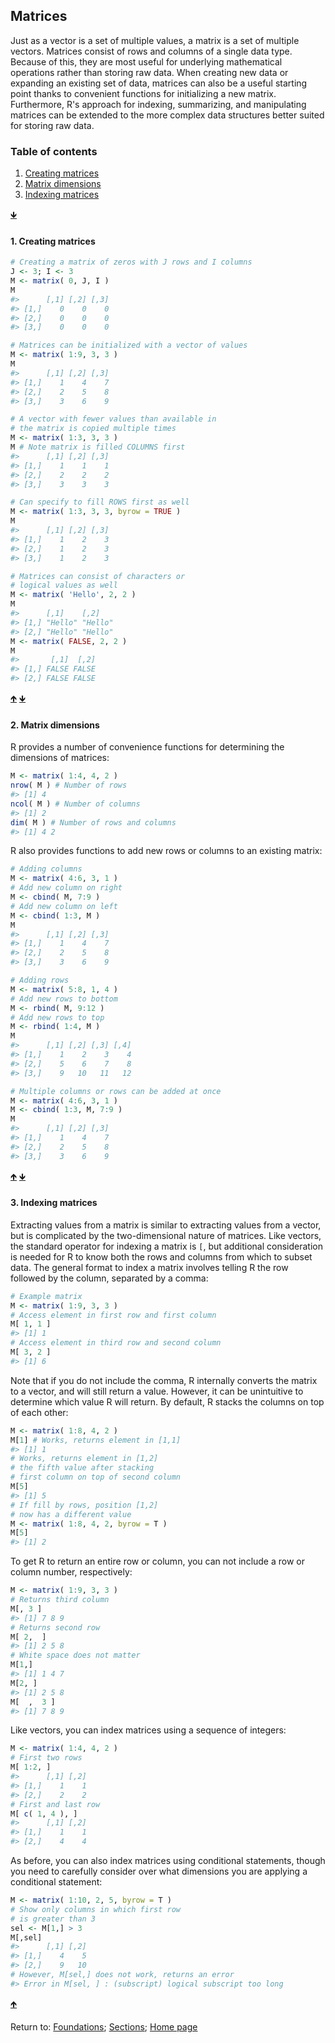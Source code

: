 ## Matrices

Just as a vector is a set of multiple values, a matrix is a set of multiple vectors. Matrices consist of rows and columns of a single data type. Because of this, they are most useful for underlying mathematical operations rather than storing raw data. When creating new data or expanding an existing set of data, matrices can also be a useful starting point thanks to convenient functions for initializing a new matrix. Furthermore, R's approach for indexing, summarizing, and manipulating matrices can be extended to the more complex data structures better suited for storing raw data.

<a name="TOC"></a>
### Table of contents
1. <a href="#S01">Creating matrices</a>
2. <a href="#S02">Matrix dimensions</a>
3. <a href="#S03">Indexing matrices</a>

<a href="#END">&#129147;</a>

<a name="S01"></a>
#### 1. Creating matrices

```R
# Creating a matrix of zeros with J rows and I columns
J <- 3; I <- 3
M <- matrix( 0, J, I )
M
#>      [,1] [,2] [,3]
#> [1,]    0    0    0
#> [2,]    0    0    0
#> [3,]    0    0    0

# Matrices can be initialized with a vector of values
M <- matrix( 1:9, 3, 3 )
M
#>      [,1] [,2] [,3]
#> [1,]    1    4    7
#> [2,]    2    5    8
#> [3,]    3    6    9

# A vector with fewer values than available in 
# the matrix is copied multiple times
M <- matrix( 1:3, 3, 3 )
M # Note matrix is filled COLUMNS first
#>      [,1] [,2] [,3]
#> [1,]    1    1    1
#> [2,]    2    2    2
#> [3,]    3    3    3

# Can specify to fill ROWS first as well
M <- matrix( 1:3, 3, 3, byrow = TRUE )
M
#>      [,1] [,2] [,3]
#> [1,]    1    2    3
#> [2,]    1    2    3
#> [3,]    1    2    3

# Matrices can consist of characters or 
# logical values as well
M <- matrix( 'Hello', 2, 2 )
M
#>      [,1]    [,2]   
#> [1,] "Hello" "Hello"
#> [2,] "Hello" "Hello"
M <- matrix( FALSE, 2, 2 )
M
#>       [,1]  [,2]
#> [1,] FALSE FALSE
#> [2,] FALSE FALSE
```

<a href="#TOC">&#129145;</a> <a href="#END">&#129147;</a>

<a name="S02"></a>
#### 2. Matrix dimensions

R provides a number of convenience functions for determining the dimensions of matrices:
```R
M <- matrix( 1:4, 4, 2 )
nrow( M ) # Number of rows
#> [1] 4
ncol( M ) # Number of columns
#> [1] 2
dim( M ) # Number of rows and columns
#> [1] 4 2
```

R also provides functions to add new rows or columns to an existing matrix:
```R
# Adding columns
M <- matrix( 4:6, 3, 1 )
# Add new column on right
M <- cbind( M, 7:9 )
# Add new column on left
M <- cbind( 1:3, M )
M
#>      [,1] [,2] [,3]
#> [1,]    1    4    7
#> [2,]    2    5    8
#> [3,]    3    6    9

# Adding rows
M <- matrix( 5:8, 1, 4 )
# Add new rows to bottom
M <- rbind( M, 9:12 )
# Add new rows to top
M <- rbind( 1:4, M )
M
#>      [,1] [,2] [,3] [,4]
#> [1,]    1    2    3    4
#> [2,]    5    6    7    8
#> [3,]    9   10   11   12

# Multiple columns or rows can be added at once
M <- matrix( 4:6, 3, 1 )
M <- cbind( 1:3, M, 7:9 )
M
#>      [,1] [,2] [,3]
#> [1,]    1    4    7
#> [2,]    2    5    8
#> [3,]    3    6    9
```

<a href="#TOC">&#129145;</a> <a href="#END">&#129147;</a>

<a name="S03"></a>
#### 3. Indexing matrices

Extracting values from a matrix is similar to extracting values from a vector, but is complicated by the two-dimensional nature of matrices. Like vectors, the standard operator for indexing a matrix is `[`, but additional consideration is needed for R to know both the rows and columns from which to subset data. The general format to index a matrix involves telling R the row followed by the column, separated by a comma:
```R
# Example matrix
M <- matrix( 1:9, 3, 3 )
# Access element in first row and first column
M[ 1, 1 ]
#> [1] 1
# Access element in third row and second column
M[ 3, 2 ]
#> [1] 6
```

Note that if you do not include the comma, R internally converts the matrix to a vector, and will still return a value. However, it can be unintuitive to determine which value R will return. By default, R stacks the columns on top of each other:
```R
M <- matrix( 1:8, 4, 2 )
M[1] # Works, returns element in [1,1]
#> [1] 1
# Works, returns element in [1,2]
# the fifth value after stacking 
# first column on top of second column
M[5]
#> [1] 5
# If fill by rows, position [1,2] 
# now has a different value
M <- matrix( 1:8, 4, 2, byrow = T )
M[5]
#> [1] 2
```

To get R to return an entire row or column, you can not include a row or column number, respectively:
```R
M <- matrix( 1:9, 3, 3 )
# Returns third column
M[, 3 ]
#> [1] 7 8 9
# Returns second row
M[ 2,  ]
#> [1] 2 5 8
# White space does not matter
M[1,]
#> [1] 1 4 7
M[2, ]
#> [1] 2 5 8
M[  ,  3 ]
#> [1] 7 8 9
```

Like vectors, you can index matrices using a sequence of integers:
```R
M <- matrix( 1:4, 4, 2 )
# First two rows
M[ 1:2, ]
#>      [,1] [,2]
#> [1,]    1    1
#> [2,]    2    2
# First and last row
M[ c( 1, 4 ), ]
#>      [,1] [,2]
#> [1,]    1    1
#> [2,]    4    4
```

As before, you can also index matrices using conditional statements, though you need to carefully consider over what dimensions you are applying a conditional statement:
```R
M <- matrix( 1:10, 2, 5, byrow = T )
# Show only columns in which first row
# is greater than 3
sel <- M[1,] > 3
M[,sel]
#>      [,1] [,2]
#> [1,]    4    5
#> [2,]    9   10
# However, M[sel,] does not work, returns an error
#> Error in M[sel, ] : (subscript) logical subscript too long
```

<a href="#TOC">&#129145;</a>

<a name="END"></a>
Return to:
[Foundations](C03_P000_Foundations.md);
[Sections](C00_P002_Chapters.md);
[Home page](https://rettopnivek.github.io/R_training/)

